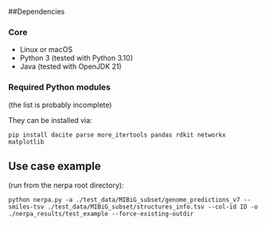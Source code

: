 ##Dependencies

### Core

* Linux or macOS  
* Python 3 (tested with Python 3.10)  
* Java (tested with OpenJDK 21)  

### Required Python modules 
(the list is probably incomplete)

They can be installed via:

```
pip install dacite parse more_itertools pandas rdkit networkx matplotlib  
```




## Use case example 

(run from the nerpa root directory):

```
python nerpa.py -a ./test_data/MIBiG_subset/genome_predictions_v7 --smiles-tsv ./test_data/MIBiG_subset/structures_info.tsv --col-id ID -o ./nerpa_results/test_example --force-existing-outdir
```
